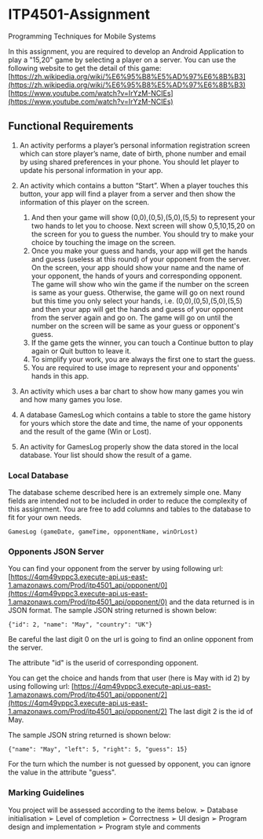 # ITP4501-Assignment
Programming Techniques for Mobile Systems

In this assignment, you are required to develop an Android Application to play a "15,20" game by selecting a player on a server. You can use the following website to get the detail of this game:
[https://zh.wikipedia.org/wiki/%E6%95%B8%E5%AD%97%E6%8B%B3](https://zh.wikipedia.org/wiki/%E6%95%B8%E5%AD%97%E6%8B%B3)
[https://www.youtube.com/watch?v=IrYzM-NCIEs](https://www.youtube.com/watch?v=IrYzM-NCIEs)

## Functional Requirements
1. An activity performs a player’s personal information registration screen which can store player’s name, date of birth, phone number and email by using shared preferences in your phone. You should let player to update his personal information in your app.

2. An activity which contains a button “Start”. When a player touches this button, your app will find a player from a server and then show the information of this player on the screen. 
    1. And then your game will show (0,0),(0,5),(5,0),(5,5) to represent your two hands to let you to choose. Next screen will show 0,5,10,15,20 on the screen for you to guess the number. You should try to make your choice by touching the image on the screen. 
    2. Once you make your guess and hands, your app will get the hands and guess (useless at this round) of your opponent from the server. On the screen, your app should show your name and the name of your opponent, the hands of yours and corresponding opponent. The game will show who win the game if the number on the screen is same as your guess. Otherwise, the game will go on next round but this time you only select your hands, i.e. (0,0),(0,5),(5,0),(5,5) and then your app will get the hands and guess of your opponent from the server again and go on. The game will go on until the number on the screen will be same as your guess or opponent's guess.
    3. If the game gets the winner, you can touch a Continue button to play again or Quit button to leave it. 
    4. To simplify your work, you are always the first one to start the guess. 
    5. You are required to use image to represent your and opponents' hands in this app.
3. An activity which uses a bar chart to show how many games you win and how many games you lose.
4. A database GamesLog which contains a table to store the game history for yours which store the date and time, the name of your opponents and the result of the game (Win or Lost).
5. An activity for GamesLog properly show the data stored in the local database. Your list
should show the result of a game.

### Local Database
The database scheme described here is an extremely simple one. Many fields are intended not to be included in order to reduce the complexity of this assignment. You are free to add columns and tables to the database to fit for your own needs.
```
GamesLog (gameDate, gameTime, opponentName, winOrLost)
```

### Opponents JSON Server
You can find your opponent from the server by using following url:
[https://4qm49vppc3.execute-api.us-east-1.amazonaws.com/Prod/itp4501_api/opponent/0](https://4qm49vppc3.execute-api.us-east-1.amazonaws.com/Prod/itp4501_api/opponent/0)
and the data returned is in JSON format.
The sample JSON string returned is shown below:
```
{"id": 2, "name": "May", "country": "UK"}
```
Be careful the last digit 0 on the url is going to find an online opponent from the server.

The attribute "id" is the userid of corresponding opponent.

You can get the choice and hands from that user (here is May with id 2) by using following url:
[https://4qm49vppc3.execute-api.us-east-1.amazonaws.com/Prod/itp4501_api/opponent/2](https://4qm49vppc3.execute-api.us-east-1.amazonaws.com/Prod/itp4501_api/opponent/2)
The last digit 2 is the id of May.

The sample JSON string returned is shown below:
```
{"name": "May", "left": 5, "right": 5, "guess": 15}
```

For the turn which the number is not guessed by opponent, you can ignore the value in the attribute "guess".

### Marking Guidelines
You project will be assessed according to the items below.
➢ Database initialisation
➢ Level of completion
➢ Correctness
➢ UI design
➢ Program design and implementation
➢ Program style and comments